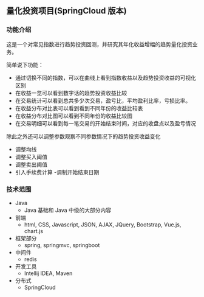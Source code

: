 ## 量化投资项目(SpringCloud 版本)

### 功能介绍
这是一个对常见指数进行趋势投资回测，并研究其年化收益增幅的趋势量化投资业务。

简单说下功能：
- 通过切换不同的指数，可以在曲线上看到指数收益以及趋势投资收益的可视化区别
- 在收益一览可以看到数字话的趋势投资收益比较
- 在交易统计可以看到总共多少次交易，盈亏比，平均盈利比率，亏损比率。
- 在收益分布对比表可以看到看到不同年份的收益比较表
- 在收益分布对比图可以看到不同年份的收益比较图
- 在交易明细可以看到每一笔交易的开始结束时间，对应的收盘点以及盈亏情况

除此之外还可以调整参数观察不同参数情况下的趋势投资收益变化
- 调整均线
- 调整买入阈值
- 调整卖出阈值
- 引入手续费计算
-调制开始结束日期

### 技术范围
- Java
    - Java 基础和 Java 中级的大部分内容
- 前端
    - html, CSS, Javascript, JSON, AJAX, JQuery, Bootstrap, Vue.js, chart.js
- 框架部分
    - spring, springmvc, springboot
- 中间件
    - redis
- 开发工具
    - Intellij IDEA, Maven
- 分布式
    - SpringCloud